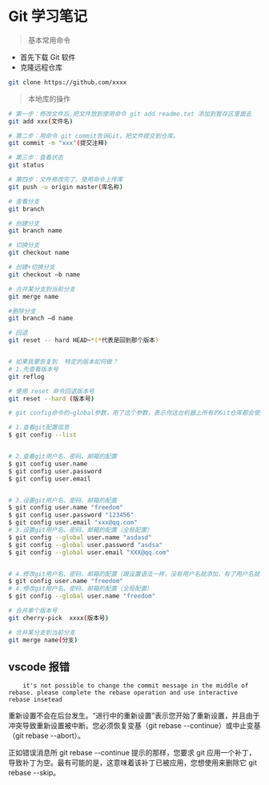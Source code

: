 # Git 学习笔记

> 基本常用命令

- 首先下载 Git 软件
- 克隆远程仓库

```bash
git clone https://github.com/xxxx
```

> 本地库的操作

```bash
# 第一步：修改文件后,把文件放到使用命令 git add readme.txt 添加到暂存区里面去
git add xxx(文件名)

# 第二步：用命令 git commit告诉Git，把文件提交到仓库。
git commit -m "xxx"(提交注释)

# 第三步：查看状态
git status

# 第四步：文件修改完了，使用命令上传库
git push -u origin master(库名称)

# 查看分支
git branch

# 创建分支
git branch name

# 切换分支
git checkout name

# 创建+切换分支
git checkout –b name

# 合并某分支到当前分支
git merge name

#删除分支
git branch –d name

# 回退
git reset -- hard HEAD~*(*代表是回到那个版本)


# 如果我要恢复到  特定的版本如何做？
# 1.先查看版本号
git reflog

# 使用 reset 命令回退版本号
git reset --hard (版本号)

# git config命令的–global参数，用了这个参数，表示你这台机器上所有的Git仓库都会使用这个配置，当然也可以对某个仓库指定不同的用户名和Email地址。

# 1.查看git配置信息
$ git config --list


# 2.查看git用户名、密码、邮箱的配置
$ git config user.name
$ git config user.password
$ git config user.email


# 3.设置git用户名、密码、邮箱的配置
$ git config user.name "freedom"
$ git config user.password "123456"
$ git config user.email "xxx@qq.com"
# 3.设置git用户名、密码、邮箱的配置（全局配置）
$ git config --global user.name "asdasd"
$ git config --global user.password "asdsa"
$ git config --global user.email "XXX@qq.com"


# 4.修改git用户名、密码、邮箱的配置（跟设置语法一样，没有用户名就添加，有了用户名就修改）
$ git config user.name "freedom"
# 4.修改git用户名、密码、邮箱的配置（全局配置）
$ git config --global user.name "freedom"

# 合并单个版本号
git cherry-pick  xxxx(版本号)

# 合并某分支到当前分支
git merge name(分支)
```

## vscode 报错

        it's not possible to change the commit message in the middle of rebase. please complete the rebase operation and use interactive rebase insetead

重新设置不会在后台发生。“进行中的重新设置”表示您开始了重新设置，并且由于冲突导致重新设置被中断。您必须恢复变基（git rebase --continue）或中止变基（git rebase --abort）。

正如错误消息所 git rebase --continue 提示的那样，您要求 git 应用一个补丁，导致补丁为空。最有可能的是，这意味着该补丁已被应用，您想使用来删除它 git rebase --skip。
